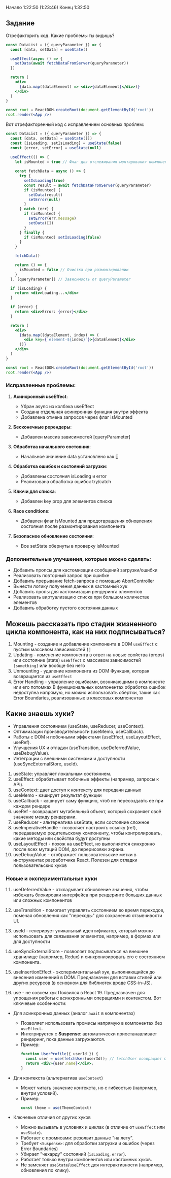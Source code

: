 Начало 1:22:50 (1:23:46)
Конец 1:32:50

## Задание
Отрефакторить код. Какие проблемы ты видишь?
```jsx
const DataList = ({ queryParameter }) => {
  const [data, setData] = useState()

  useEffect(async () => {
    setData(await fetchDataFromServer(queryParameter))
  })

  return (
    <div>
      {data.map((dataElement) => <div>{dataElement}</div>)}
    </div>
  )
}

const root = ReactDOM.createRoot(document.getElementById('root'))
root.render(<App />)
```

Вот отрефакторенный код с исправлением основных проблем:

```jsx
const DataList = ({ queryParameter }) => {
  const [data, setData] = useState([])
  const [isLoading, setIsLoading] = useState(false)
  const [error, setError] = useState(null)

  useEffect(() => {
    let isMounted = true // Флаг для отслеживания монтирования компонента
    
    const fetchData = async () => {
      try {
        setIsLoading(true)
        const result = await fetchDataFromServer(queryParameter)
        if (isMounted) {
          setData(result)
          setError(null)
        }
      } catch (err) {
        if (isMounted) {
          setError(err.message)
          setData([])
        }
      } finally {
        if (isMounted) setIsLoading(false)
      }
    }

    fetchData()

    return () => {
      isMounted = false // Очистка при размонтировании
    }
  }, [queryParameter]) // Зависимость от queryParameter

  if (isLoading) {
    return <div>Loading...</div>
  }

  if (error) {
    return <div>Error: {error}</div>
  }

  return (
    <div>
      {data.map((dataElement, index) => (
        <div key={`element-${index}`}>{dataElement}</div>
      ))}
    </div>
  )
}

const root = ReactDOM.createRoot(document.getElementById('root'))
root.render(<App />)
```

### Исправленные проблемы:

1. **Асинхронный useEffect**: 
   - Убран async из колбэка useEffect
   - Создана отдельная асинхронная функция внутри эффекта
   - Добавлена отмена запросов через флаг isMounted

2. **Бесконечные ререндеры**:
   - Добавлен массив зависимостей [queryParameter]

3. **Обработка начального состояния**:
   - Начальное значение data установлено как []

4. **Обработка ошибок и состояний загрузки**:
   - Добавлены состояния isLoading и error
   - Реализована обработка ошибок try/catch

5. **Ключи для списка**:
   - Добавлен key prop для элементов списка

6. **Race conditions**:
   - Добавлен флаг isMounted для предотвращения обновления состояния после размонтирования компонента

7. **Безопасное обновление состояния**:
   - Все setState обернуты в проверку isMounted

### Дополнительные улучшения, которые можно сделать:
- Добавить пропсы для кастомизации сообщений загрузки/ошибки
- Реализовать повторный запрос при ошибке
- Добавить прерывание fetch-запроса с помощью AbortController
- Вынести логику получения данных в кастомный хук
- Добавить пропы для кастомизации рендеринга элементов
- Реализовать виртуализацию списка при большом количестве элементов
- Добавить обработку пустого состояния данных


## Можешь рассказать про стадии жизненного цикла компонента, как на них подписываться?
1. Mounting - создание и добавление компонента в DOM
`useEffect` с пустым массивом зависимостей `[]`
2. Updating - изменение компонента в ответ на новые свойства (props) или состояние (state)
`useEffect` с массивом зависимостей `[something]` или вообще без него
3. Unmounting - удаление компонента из DOM
Функция, которая возвращается из `useEffect`
4. Error Handling - управление ошибками, возникающими в компоненте или его потомках
В функциональных компонентах обработка ошибок недоступна напрямую, но можно использовать обёртки, такие как Error Boundaries, реализованные в классовых компонентах

## Какие знаешь хуки?


- Управления состоянием (useState, useReducer, useContext).
- Оптимизации производительности (useMemo, useCallback).
- Работы с DOM и побочными эффектами (useEffect, useLayoutEffect, useRef).
- Улучшения UX и отладки (useTransition, useDeferredValue, useDebugValue).
- Интеграции с внешними системами и доступности (useSyncExternalStore, useId).


1. useState: управляет локальным состоянием.
2. useEffect: обрабатывает побочные эффекты (например, запросы к API).
3. useContext: дает доступ к контексту для передачи данных
4. useMemo - кэширует результат функции
5. useCallback - кэширует саму функцию, чтоб не пересоздавть ее при каждом рендере
6. useRef - возвращает мутабельный объект, который сохраняет своё значение между рендерами.
7. useReducer - альтернатива useState, если состояние сложное
8. useImperativeHandle - позволяет настроить ссылку (ref), передаваемую родительскому компоненту, чтобы контролировать, какие методы или свойства будут доступны
9. useLayoutEffect - похож на useEffect, но выполняется синхронно после всех мутаций DOM, до перерисовки экрана. 
10. useDebugValue - отображает пользовательские метки в инструментах разработчика React. Полезен для отладки пользовательских хуков

### Новые и экспериментальные хуки
11. useDeferredValue - откладывает обновление значения, чтобы избежать блокировки интерфейса при рендеринге больших данных или сложных компонентов
12. useTransition - помогает управлять состоянием во время переходов, помечая обновления как "переходы" для сохранения отзывчивости UI.
13. useId - генерирует уникальный идентификатор, который можно использовать для связывания элементов, например, в формах или для доступности
14. useSyncExternalStore - позволяет подписываться на внешнее хранилище (например, Redux) и синхронизировать его с состоянием компонента.
15. useInsertionEffect - экспериментальный хук, выполняющийся до внесения изменений в DOM. Предназначен для вставки стилей или других ресурсов (в основном для библиотек вроде CSS-in-JS).

16. use - не совсем хук
Появился в React 19. Предназначен для упрощения работы с асинхронными операциями и контекстом. Вот ключевые особенности:
- Для асинхронных данных (аналог `await` в компонентах)
   - Позволяет использовать промисы напрямую в компонентах без `useEffect`.
   - Интегрируется с **Suspense**: автоматически приостанавливает рендеринг, пока данные загружаются.
   - Пример:
     ```jsx
     function UserProfile({ userId }) {
       const user = use(fetchUser(userId)); // fetchUser возвращает промис
       return <div>{user.name}</div>;
     }
     ```
- Для контекста (альтернатива `useContext`)
   - Может читать значение контекста, но с гибкостью (например, внутри условий).
   - Пример:
     ```jsx
     const theme = use(ThemeContext)
     ```

- Ключевые отличия от других хуков
   - Можно вызывать в условиях и циклах (в отличие от `useEffect` или `useState`).
   - Работает с промисами: резолвит данные "на лету".
   - Требует `<Suspense>`: для обработки загрузки и ошибок (через Error Boundaries)
   - Убирает "чехарду" состояний (`isLoading`, `error`).
   - Работает только внутри компонентов или кастомных хуков.
   - Не заменяет `useState`/`useEffect` для интерактивности (например, обновления по клику).
